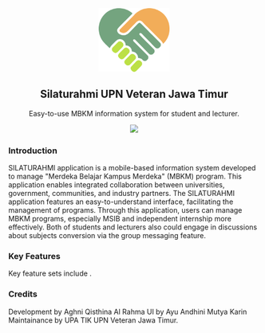 <div align="center">
<a href="https://frappehealth.com">
    <img src="https://github.com/aghniqisthi/Silaturahmi_Apps/blob/main/app/src/main/res/drawable/splash.png" height="128" alt="Silaturahmi Logo">
  </a>
  <h2>Silaturahmi UPN Veteran Jawa Timur</h2>
  <p align="center">
    <p>Easy-to-use MBKM information system for student and lecturer.</p>
  </p>
  
 <div align="center" style="max-height: 40px;">
    <a href="https://play.google.com/store/apps/details?id=com.upnvjatim.silaturahmi">
        <img src="https://github.com/user-attachments/assets/66d91063-ced9-4322-b77b-abdd4391eea5" height="40">
    </a>
 </div>

</div>

### Introduction

SILATURAHMI application is a mobile-based information system developed to manage "Merdeka Belajar Kampus Merdeka" (MBKM) program. This application enables integrated collaboration between universities, government, communities, and industry partners. The SILATURAHMI application features an easy-to-understand interface, facilitating the management of programs. Through this application, users can manage MBKM programs, especially MSIB and independent internship more effectively. Both of students and lecturers also could engage in discussions about subjects conversion via the group messaging feature.

### Key Features

Key feature sets include .

### Credits

Development by Aghni Qisthina Al Rahma
UI by Ayu Andhini Mutya Karin
Maintainance by UPA TIK UPN Veteran Jawa Timur.
